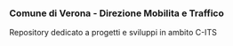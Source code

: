 ### Comune di Verona - Direzione Mobilita e Traffico

Repository dedicato a progetti e sviluppi in ambito C-ITS
